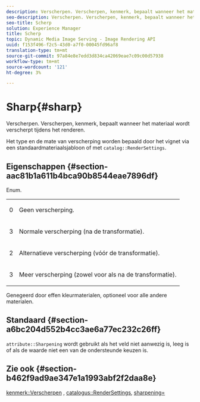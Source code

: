 ```yaml
---
description: Verscherpen. Verscherpen, kenmerk, bepaalt wanneer het materiaal wordt verscherpt tijdens het renderen.
seo-description: Verscherpen. Verscherpen, kenmerk, bepaalt wanneer het materiaal wordt verscherpt tijdens het renderen.
seo-title: Scherp
solution: Experience Manager
title: Scherp
topic: Dynamic Media Image Serving - Image Rendering API
uuid: f153f496-f2c5-43d0-a7f0-00045fd96af8
translation-type: tm+mt
source-git-commit: 97a84e8e7edd3d834ca42069eae7c09c00d57938
workflow-type: tm+mt
source-wordcount: '121'
ht-degree: 3%

---
```



# Sharp{#sharp}

Verscherpen. Verscherpen, kenmerk, bepaalt wanneer het materiaal wordt verscherpt tijdens het renderen.

Het type en de mate van verscherping worden bepaald door het vignet via een standaardmateriaalsjabloon of met `catalog::RenderSettings`.

## Eigenschappen {#section-aac81b1a611b4bca90b8544eae7896df}

Enum.

<table id="simpletable_D52B41A39E4E4E54A06821B9D689DB30"> 
 <tr class="strow"> 
  <td class="stentry"> <p>0 </p></td> 
  <td class="stentry"> <p>Geen verscherping. </p></td> 
 </tr> 
 <tr class="strow"> 
  <td class="stentry"> <p>3 </p></td> 
  <td class="stentry"> <p>Normale verscherping (na de transformatie). </p></td> 
 </tr> 
 <tr class="strow"> 
  <td class="stentry"> <p>2 </p></td> 
  <td class="stentry"> <p>Alternatieve verscherping (vóór de transformatie). </p></td> 
 </tr> 
 <tr class="strow"> 
  <td class="stentry"> <p>3 </p></td> 
  <td class="stentry"> <p>Meer verscherping (zowel voor als na de transformatie). </p></td> 
 </tr> 
</table>

Genegeerd door effen kleurmaterialen, optioneel voor alle andere materialen.

## Standaard {#section-a6bc204d552b4cc3ae6a77ec232c26ff}

`attribute::Sharpening` wordt gebruikt als het veld niet aanwezig is, leeg is of als de waarde niet een van de ondersteunde keuzen is.

## Zie ook {#section-b462f9ad9ae347e1a1993abf2f2daa8e}

[kenmerk::Verscherpen](../../../../../ir-api/material-cat/image-rendering-api-ref/c-ir-material-catalog/c-ir-attributes-reference/r-ir-cat-sharp.md#reference-c706450cf95347f98f86c696f9167297) ,  [catalogus::RenderSettings](../../../../../ir-api/material-cat/image-rendering-api-ref/c-ir-material-catalog/c-ir-attributes-reference/r-ir-rendersettings.md#reference-f3ae5e18095d40b2a8edef957dd82fbd),  [sharpening=](../../../../../ir-api/http-protocol/image-rendering-api-ref/c-ir-http-protocol-ref/c-ir-http-protocol-command-reference/r-ir-http-sharp.md#reference-acdd87f6b5de4e3a85e5d3c03022a35a)
